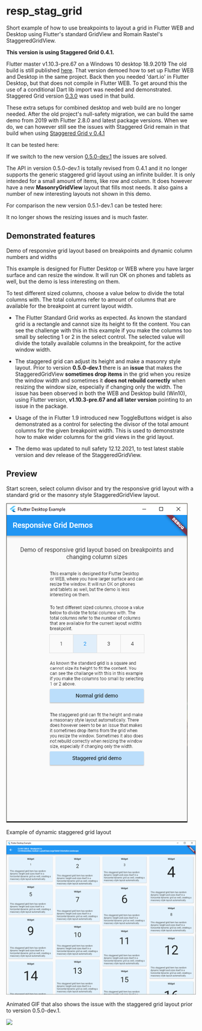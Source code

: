# resp_stag_grid

Short example of how to use breakpoints to layout a grid in Flutter WEB and 
Desktop using Flutter's standard GridView and Romain Rastel's StaggeredGridView.

**This version is using Staggered Grid 0.4.1.**

Flutter master v1.10.3-pre.67 on a Windows 10 desktop 18.9.2019
The old build is still published [here](https://rydmike.com/gridtest/#/).
That version demoed how to set up Flutter WEB and Desktop
in the same project. Back then you needed 'dart.io' in Flutter Desktop, but
that does not compile in Flutter WEB. To get around this the use of a
conditional Dart lib import was needed and demonstrated. Staggered Grid version
[0.3.0](https://pub.dev/packages/flutter_staggered_grid_view/versions/0.3.0)
was used in that build.

These extra setups for combined desktop and web build are no longer needed.
After the old project's null-safety migration, we can build the same demo from 
2019 with Flutter 2.8.0 and latest package versions. When we do, we can however
still see the issues with Staggered Grid remain in that build when using 
[Staggered Grid v 0.4.1](https://pub.dev/packages/flutter_staggered_grid_view/versions/0.4.1)

It can be tested here:

If we switch to the new version 
[0.5.0-dev.1](https://pub.dev/packages/flutter_staggered_grid_view/versions/0.5.0-dev.1) 
the issues are solved.

The API in version 0.5.0-dev.1 is totally revised from 0.4.1 and it no longer
supports the generic staggered grid layout using an infinite builder. It is only 
intended for a small amount of items, like row and column. It does however have 
a new **MasonryGridView** layout that fills most needs. It also gains a number 
of new interesting layouts not shown in this demo.

For comparison the new version 0.5.1-dev.1 can be tested here:

It no longer shows the resizing issues and is much faster.

## Demonstrated features

Demo of responsive grid layout based on breakpoints and dynamic column numbers 
and widths

This example is designed for Flutter Desktop or WEB where you have larger 
surface and can resize the window. It will run OK on phones and tablets as 
well, but the demo is less interesting on them.

To test different sized columns, choose a value below to divide the total 
columns with. The total columns refer to amount of columns that are available 
for the breakpoint at current layout width.

- The Flutter Standard Grid works as expected. As known the standard grid is a rectangle and cannot size its height to fit the content. You can see the challenge with this in this example if you make the columns too small by selecting 1 or 2 in the select control. The selected value will divide the totally available columns in the breakpoint, for the active window width.

- The staggered grid can adjust its height and make a masonry style layout. Prior to version **0.5.0-dev.1** there is an **issue** that makes the StaggeredGridView **sometimes drop items** in the grid when you resize the window width and sometimes it **does not rebuild correctly** when resizing the window size, especially if changing only the width. The issue has been observed in both the WEB and Desktop build (Win10), using Flutter version, **v1.10.3-pre.67 and all later version** pointing to an issue in the package. 

- Usage of the in Flutter 1.9 introduced new ToggleButtons widget is also demonstrated as a control for selecting the divisor of the total amount columns for the given breakpoint width. This is used to demonstrate how to make wider columns for the grid views in the grid layout.

- The demo was updated to null safety 12.12.2021, to test latest stable version and dev release of the StaggeredGridView.

## Preview

Start screen, select column divisor and try the responsive grid layout with a standard grid or the masonry style StaggeredGridView layout.

![](RespGridDemo1.png) 

Example of dynamic staggered grid layout

![](RespGridDemo2.png)

Animated GIF that also shows the issue with the staggered grid layout prior to version 0.5.0-dev.1.

![](resp_grid_demo2.gif)

